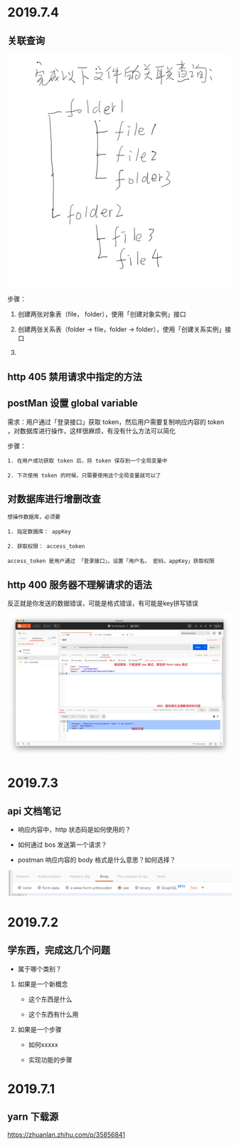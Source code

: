 # 2019.7.4

## 关联查询

![](https://raw.githubusercontent.com/wojiaofengzhongzhuifeng/image-host/master/img/20190704175210.png)

步骤：

1. 创建两张对象表（file， folder），使用「创建对象实例」接口

2. 创建两张关系表（folder -> file，folder -> folder），使用「创建关系实例」接口

3. 

## http 405 禁用请求中指定的方法

## postMan 设置 global variable

需求：用户通过「登录接口」获取 token，然后用户需要复制响应内容的 token ，对数据库进行操作，这样很麻烦，有没有什么方法可以简化

步骤：

    1. 在用户成功获取 token 后，将 token 保存到一个全局变量中
    
    2. 下次使用 token 的时候，只需要使用这个全局变量就可以了
    
## 对数据库进行增删改查

    想操作数据库，必须要
      
    1. 指定数据库： appKey
    
    2. 获取权限： access_token
    
    access_token 是用户通过 「登录接口」，设置「用户名， 密码，appKey」获取权限

## http 400 服务器不理解请求的语法

反正就是你发送的数据错误，可能是格式错误，有可能是key拼写错误

![](https://raw.githubusercontent.com/wojiaofengzhongzhuifeng/image-host/master/img/20190704103344.png)


# 2019.7.3

## api 文档笔记

- 响应内容中，http 状态码是如何使用的？

- 如何通过 bos 发送第一个请求？

- postman 响应内容的 body 格式是什么意思？如何选择？

![](https://raw.githubusercontent.com/wojiaofengzhongzhuifeng/image-host/master/img/20190703224813.png)


# 2019.7.2

## 学东西，完成这几个问题

- 属于哪个类别？

1. 如果是一个新概念

    - 这个东西是什么
    
    - 这个东西有什么用

2. 如果是一个步骤

   - 如何xxxxx
   
   - 实现功能的步骤

# 2019.7.1

## yarn 下载源

https://zhuanlan.zhihu.com/p/35856841
